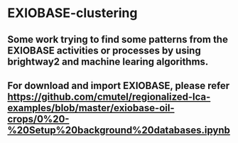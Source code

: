 # EXIOBASE-clustering
## Some work trying to find some patterns from the EXIOBASE activities or processes by using brightway2 and machine learing algorithms.
## For download and import EXIOBASE, please refer https://github.com/cmutel/regionalized-lca-examples/blob/master/exiobase-oil-crops/0%20-%20Setup%20background%20databases.ipynb
